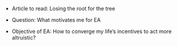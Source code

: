 - Article to read: Losing the root for the tree
- Question: What motivates me for EA

- Objective of EA: How to converge my life’s incentives to act more altruistic?

